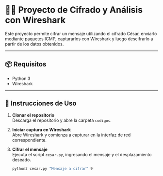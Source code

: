 # 🕵️‍♂️ Proyecto de Cifrado y Análisis con Wireshark

Este proyecto permite cifrar un mensaje utilizando el cifrado César, enviarlo mediante paquetes ICMP, capturarlos con Wireshark y luego descifrarlo a partir de los datos obtenidos.

---

## 📦 Requisitos

- Python 3
- Wireshark

---

## 🚀 Instrucciones de Uso

1. **Clonar el repositorio**  
   Descarga el repositorio y abre la carpeta `codigos`.

2. **Iniciar captura en Wireshark**  
   Abre Wireshark y comienza a capturar en la interfaz de red correspondiente.

3. **Cifrar el mensaje**  
   Ejecuta el script `cesar.py`, ingresando el mensaje y el desplazamiento deseado.  
   ```bash
   python3 cesar.py "Mensaje a cifrar" 9

